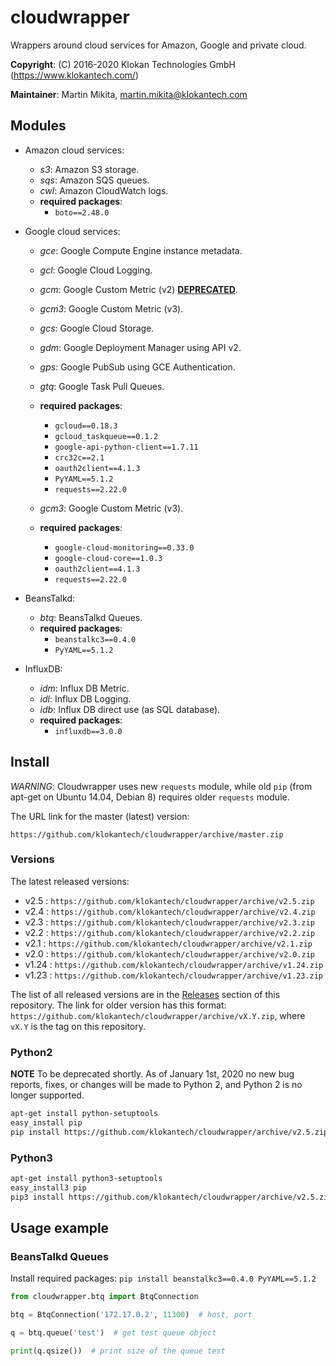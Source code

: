 # cloudwrapper

Wrappers around cloud services for Amazon, Google and private cloud.

**Copyright**: (C) 2016-2020 Klokan Technologies GmbH (https://www.klokantech.com/)

**Maintainer**: Martin Mikita, martin.mikita@klokantech.com

## Modules

 - Amazon cloud services:
   - *s3*: Amazon S3 storage.
   - *sqs*: Amazon SQS queues.
   - *cwl*: Amazon CloudWatch logs.
   - **required packages**:
      - `boto==2.48.0`

 - Google cloud services:
   - *gce*: Google Compute Engine instance metadata.
   - *gcl*: Google Cloud Logging.
   - *gcm*: Google Custom Metric (v2) [**DEPRECATED**](https://github.com/klokantech/cloudwrapper/issues/13).
   - *gcm3*: Google Custom Metric (v3).
   - *gcs*: Google Cloud Storage.
   - *gdm*: Google Deployment Manager using API v2.
   - *gps*: Google PubSub using GCE Authentication.
   - *gtq*: Google Task Pull Queues.
   - **required packages**:
      - `gcloud==0.18.3`
      - `gcloud_taskqueue==0.1.2`
      - `google-api-python-client==1.7.11`
      - `crc32c==2.1`
      - `oauth2client==4.1.3`
      - `PyYAML==5.1.2`
      - `requests==2.22.0`

   - *gcm3*: Google Custom Metric (v3).
   - **required packages**:
      - `google-cloud-monitoring==0.33.0`
      - `google-cloud-core==1.0.3`
      - `oauth2client==4.1.3`
      - `requests==2.22.0`

 - BeansTalkd:
   - *btq*: BeansTalkd Queues.
   - **required packages**:
      - `beanstalkc3==0.4.0`
      - `PyYAML==5.1.2`

 - InfluxDB:
   - *idm*: Influx DB Metric.
   - *idl*: Influx DB Logging.
   - *idb*: Influx DB direct use (as SQL database).
   - **required packages**:
      - `influxdb==3.0.0`


## Install

*WARNING*: Cloudwrapper uses new `requests` module, while old `pip` (from apt-get on Ubuntu 14.04, Debian 8) requires older `requests` module.

The URL link for the master (latest) version:

```
https://github.com/klokantech/cloudwrapper/archive/master.zip
```

### Versions

The latest released versions:

 - v2.5 : `https://github.com/klokantech/cloudwrapper/archive/v2.5.zip`
 - v2.4 : `https://github.com/klokantech/cloudwrapper/archive/v2.4.zip`
 - v2.3 : `https://github.com/klokantech/cloudwrapper/archive/v2.3.zip`
 - v2.2 : `https://github.com/klokantech/cloudwrapper/archive/v2.2.zip`
 - v2.1 : `https://github.com/klokantech/cloudwrapper/archive/v2.1.zip`
 - v2.0 : `https://github.com/klokantech/cloudwrapper/archive/v2.0.zip`
 - v1.24 : `https://github.com/klokantech/cloudwrapper/archive/v1.24.zip`
 - v1.23 : `https://github.com/klokantech/cloudwrapper/archive/v1.23.zip`

The list of all released versions are in the [Releases](https://github.com/klokantech/cloudwrapper/releases) section of this repository.
The link for older version has this format: `https://github.com/klokantech/cloudwrapper/archive/vX.Y.zip`, where `vX.Y` is the tag on this repository.


### Python2

**NOTE** To be deprecated shortly. As of January 1st, 2020 no new bug reports, fixes, or changes will be made to Python 2, and Python 2 is no longer supported.

```bash
apt-get install python-setuptools
easy_install pip
pip install https://github.com/klokantech/cloudwrapper/archive/v2.5.zip
```

### Python3

```bash
apt-get install python3-setuptools
easy_install3 pip
pip3 install https://github.com/klokantech/cloudwrapper/archive/v2.5.zip
```


## Usage example


### BeansTalkd Queues

Install required packages: `pip install beanstalkc3==0.4.0 PyYAML==5.1.2`

```python
from cloudwrapper.btq import BtqConnection

btq = BtqConnection('172.17.0.2', 11300)  # host, port

q = btq.queue('test')  # get test queue object

print(q.qsize())  # print size of the queue test
```
